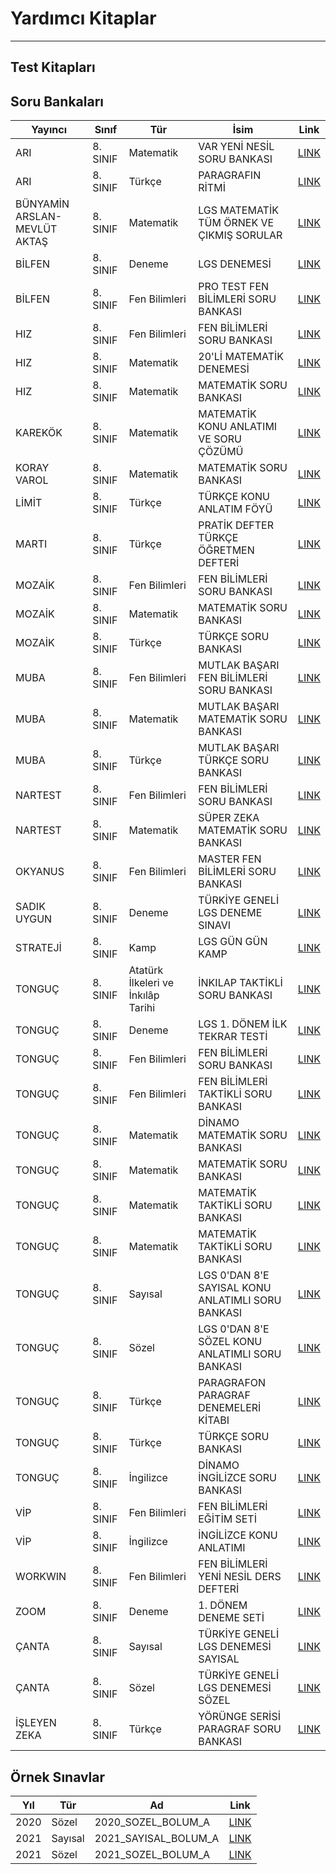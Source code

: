 # Yardımcı Kitaplar

---

## Test Kitapları

## Soru Bankaları
| Yayıncı                      | Sınıf    | Tür                                | İsim                                                                                  | Link                                            |
| ---------------------------- | -------- | ---------------------------------- | ------------------------------------------------------------------------------------- | ----------------------------------------------- |
| ARI                          | 8. SINIF | Matematik                          | VAR YENİ NESİL SORU BANKASI                                                           | [LINK](https://disk.yandex.ru/i/efcokBrrViRn5A) |
| ARI                          | 8. SINIF | Türkçe                             | PARAGRAFIN RİTMİ                                                                      | [LINK](https://disk.yandex.ru/i/PaxGDlmgwm_R1g) |
| BÜNYAMİN ARSLAN-MEVLÜT AKTAŞ | 8. SINIF | Matematik                          | LGS MATEMATİK TÜM ÖRNEK VE ÇIKMIŞ SORULAR                                             | [LINK](https://disk.yandex.ru/i/r6VChcgbz9EyKw) |
| BİLFEN                       | 8. SINIF | Deneme                             | LGS DENEMESİ                                                                          | [LINK](https://disk.yandex.ru/d/HGpGYLefi1ye6A) |
| BİLFEN                       | 8. SINIF | Fen Bilimleri                      | PRO TEST FEN BİLİMLERİ SORU BANKASI                                                   | [LINK](https://disk.yandex.ru/i/TremTeIE8fR0fQ) |
| HIZ                          | 8. SINIF | Fen Bilimleri                      | FEN BİLİMLERİ SORU BANKASI                                                            | [LINK](https://disk.yandex.ru/i/wJNpsSgquSnCjw) |
| HIZ                          | 8. SINIF | Matematik                          | 20'Lİ MATEMATİK DENEMESİ                                                              | [LINK](https://disk.yandex.ru/i/90C1G57RcoVcnw) |
| HIZ                          | 8. SINIF | Matematik                          | MATEMATİK SORU BANKASI                                                                | [LINK](https://disk.yandex.ru/i/j6fjkFBa6qYkwQ) |
| KAREKÖK                      | 8. SINIF | Matematik                          | MATEMATİK KONU ANLATIMI VE SORU ÇÖZÜMÜ                                                | [LINK](https://disk.yandex.ru/i/05K0wqD9EPwCog) |
| KORAY VAROL                  | 8. SINIF | Matematik                          | MATEMATİK SORU BANKASI                                                                | [LINK](https://disk.yandex.ru/i/yhWvFLuxDlgICQ) |
| LİMİT                        | 8. SINIF | Türkçe                             | TÜRKÇE KONU ANLATIM FÖYÜ                                                              | [LINK](https://disk.yandex.ru/i/upr3JUl7QMJYOg) |
| MARTI                        | 8. SINIF | Türkçe                             | PRATİK DEFTER TÜRKÇE ÖĞRETMEN DEFTERİ                                                 | [LINK](https://disk.yandex.ru/i/DIGtjtcEBLi2NQ) |
| MOZAİK                       | 8. SINIF | Fen Bilimleri                      | FEN BİLİMLERİ SORU BANKASI                                                            | [LINK](https://disk.yandex.ru/i/MtpFDa-T5bMGfw) |
| MOZAİK                       | 8. SINIF | Matematik                          | MATEMATİK SORU BANKASI                                                                | [LINK](https://disk.yandex.ru/i/ZU8ZX5o2QUFouQ) |
| MOZAİK                       | 8. SINIF | Türkçe                             | TÜRKÇE SORU BANKASI                                                                   | [LINK](https://disk.yandex.ru/i/yBpQKWVvMnoVNw) |
| MUBA                         | 8. SINIF | Fen Bilimleri                      | MUTLAK BAŞARI FEN BİLİMLERİ SORU BANKASI                                              | [LINK](https://disk.yandex.ru/i/F7CJ2coP_UeNcA) |
| MUBA                         | 8. SINIF | Matematik                          | MUTLAK BAŞARI MATEMATİK SORU BANKASI                                                  | [LINK](https://disk.yandex.ru/i/iFEb1LcjWR_iQQ) |
| MUBA                         | 8. SINIF | Türkçe                             | MUTLAK BAŞARI TÜRKÇE SORU BANKASI                                                     | [LINK](https://disk.yandex.ru/i/W98K-nUf7EoG4A) |
| NARTEST                      | 8. SINIF | Fen Bilimleri                      | FEN BİLİMLERİ SORU BANKASI                                                            | [LINK](https://disk.yandex.ru/i/Psfx5RkY_WuWaA) |
| NARTEST                      | 8. SINIF | Matematik                          | SÜPER ZEKA MATEMATİK SORU BANKASI                                                     | [LINK](https://disk.yandex.ru/i/QQBucWa3f3yH7g) |
| OKYANUS                      | 8. SINIF | Fen Bilimleri                      | MASTER FEN BİLİMLERİ SORU BANKASI                                                     | [LINK](https://disk.yandex.ru/i/5AxuSFY1a2dMKg) |
| SADIK UYGUN                  | 8. SINIF | Deneme                             | TÜRKİYE GENELİ LGS DENEME SINAVI                                                      | [LINK](https://disk.yandex.ru/i/AYRUwMyxiZ0_GA) |
| STRATEJİ                     | 8. SINIF | Kamp                               | LGS GÜN GÜN KAMP                                                                      | [LINK](https://disk.yandex.ru/d/eBs57qWX9zlAyw) |
| TONGUÇ                       | 8. SINIF | Atatürk İlkeleri ve İnkılâp Tarihi | İNKILAP TAKTİKLİ SORU BANKASI                                                         | [LINK](https://disk.yandex.ru/i/H-cUCgP8ObqGvA) |
| TONGUÇ                       | 8. SINIF | Deneme                             | LGS 1. DÖNEM İLK TEKRAR TESTİ                                                         | [LINK](https://disk.yandex.ru/i/gA5zPg6a5m-r_g) |
| TONGUÇ                       | 8. SINIF | Fen Bilimleri                      | FEN BİLİMLERİ SORU BANKASI                                                            | [LINK](https://disk.yandex.ru/i/P4bCmEvtx2ry2Q) |
| TONGUÇ                       | 8. SINIF | Fen Bilimleri                      | FEN BİLİMLERİ TAKTİKLİ SORU BANKASI                                                   | [LINK](https://disk.yandex.ru/i/GVgjtCfdkJswDQ) |
| TONGUÇ                       | 8. SINIF | Matematik                          | DİNAMO MATEMATİK SORU BANKASI                                                         | [LINK](https://disk.yandex.ru/i/Frgv6TvJeyjIFA) |
| TONGUÇ                       | 8. SINIF | Matematik                          | MATEMATİK SORU BANKASI                                                                | [LINK](https://disk.yandex.ru/i/NuMIzbWOq6aVSw) |
| TONGUÇ                       | 8. SINIF | Matematik                          | MATEMATİK TAKTİKLİ SORU BANKASI                                                       | [LINK](https://disk.yandex.ru/i/z31Nt39cgclfnA) |
| TONGUÇ                       | 8. SINIF | Matematik                          | MATEMATİK TAKTİKLİ SORU BANKASI                                                       | [LINK](https://disk.yandex.ru/i/z31Nt39cgclfnA) |
| TONGUÇ                       | 8. SINIF | Sayısal                            | LGS 0'DAN 8'E SAYISAL KONU ANLATIMLI SORU BANKASI                                     | [LINK](https://disk.yandex.ru/i/Y77HUbAHH0CozA) |
| TONGUÇ                       | 8. SINIF | Sözel                              | LGS 0'DAN 8'E SÖZEL KONU ANLATIMLI SORU BANKASI                                       | [LINK](https://disk.yandex.ru/i/pXtSPp6LxYak1g) |
| TONGUÇ                       | 8. SINIF | Türkçe                             | PARAGRAFON PARAGRAF DENEMELERİ KİTABI                                                 | [LINK](https://disk.yandex.ru/i/GWHsTMPiDtlg1A) |
| TONGUÇ                       | 8. SINIF | Türkçe                             | TÜRKÇE SORU BANKASI                                                                   | [LINK](https://disk.yandex.ru/i/bVOYOca0_ts3HQ) |
| TONGUÇ                       | 8. SINIF | İngilizce                          | DİNAMO İNGİLİZCE SORU BANKASI                                                         | [LINK](https://disk.yandex.ru/i/Frgv6TvJeyjIFA) |
| VİP                          | 8. SINIF | Fen Bilimleri                      | FEN BİLİMLERİ EĞİTİM SETİ | [LINK](https://disk.yandex.ru/i/u_HBUy-93K-VYQ)             |
| VİP                          | 8. SINIF | İngilizce                          | İNGİLİZCE KONU ANLATIMI                                                               | [LINK](https://disk.yandex.ru/i/MxpATifSwq9NhA) |
| WORKWIN                      | 8. SINIF | Fen Bilimleri                      | FEN BİLİMLERİ YENİ NESİL DERS DEFTERİ | [LINK](https://disk.yandex.ru/i/oeW2lwHSe6b1KQ) |
| ZOOM                         | 8. SINIF | Deneme                             | 1. DÖNEM DENEME SETİ | [LINK](https://disk.yandex.ru/i/2hxyH454He9pag)                  |
| ÇANTA                        | 8. SINIF | Sayısal                            | TÜRKİYE GENELİ LGS DENEMESİ SAYISAL                                                   | [LINK](https://disk.yandex.ru/i/qZZMk4OWrdCdsQ) |
| ÇANTA                        | 8. SINIF | Sözel                              | TÜRKİYE GENELİ LGS DENEMESİ SÖZEL                                                     | [LINK](https://disk.yandex.ru/i/AYXpEf9NlfGGng) |
| İŞLEYEN ZEKA                 | 8. SINIF | Türkçe                             | YÖRÜNGE SERİSİ PARAGRAF SORU BANKASI                                                  | [LINK](https://disk.yandex.ru/i/XL2Uv1GnFhFT0w) |

## Örnek Sınavlar
| Yıl  | Tür     | Ad                   | Link                                                                                    |
| ---- | ------- | -------------------- | --------------------------------------------------------------------------------------- |
| 2020 | Sözel   | 2020_SOZEL_BOLUM_A   | [LINK](https://www.meb.gov.tr/meb_iys_dosyalar/2020_06/21195531_2020_sozel_bolum_a.pdf) |
| 2021 | Sayısal | 2021_SAYISAL_BOLUM_A | [LINK](https://cdn.eba.gov.tr/icerik/lgs/2021_SAYISAL_BOLUM_A_.pdf)                     |
| 2021 | Sözel   | 2021_SOZEL_BOLUM_A   | [LINK](https://cdn.eba.gov.tr/icerik/lgs/2021_SOZEL_BOLUM_A_.pdf)                       |
